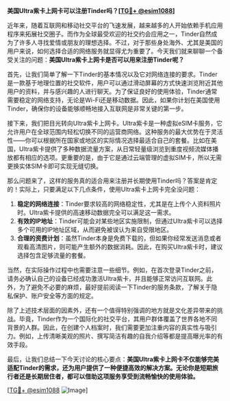 **美国Ultra紫卡上网卡可以注册Tinder吗？[[TG💪+ @esim1088](https://t.me/s/esim1088)]**

近年来，随着互联网和移动社交平台的飞速发展，越来越多的人开始依赖手机应用程序来拓展社交圈子。而作为全球最受欢迎的社交约会应用之一，Tinder自然成为了许多人寻找爱情或朋友的理想选择。不过，对于那些身处海外、尤其是美国的用户来说，如何选择合适的网络服务就显得尤为重要了。今天我们就来聊聊一个备受关注的问题：**美国Ultra紫卡上网卡是否可以用来注册Tinder呢？**

首先，让我们简单了解一下Tinder的基本情况以及它对网络连接的要求。Tinder是一款基于地理位置的社交软件，用户可以通过滑动屏幕的方式快速浏览附近其他用户的资料，并与感兴趣的人进行聊天。为了保证良好的使用体验，Tinder通常需要稳定的网络支持，无论是Wi-Fi还是移动数据。因此，如果你计划在美国使用Tinder，确保你的设备能够顺畅地接入互联网是非常关键的第一步。

接下来，我们把目光转向Ultra紫卡上网卡。Ultra紫卡是一种虚拟eSIM卡服务，它允许用户在全球范围内轻松切换不同的运营商网络。这种服务的最大优势在于灵活性——你可以根据所在国家或地区的实际情况选择最适合自己的套餐。比如在美国，Ultra紫卡提供了多种数据流量方案，从日常轻量级浏览到重度视频流媒体播放都有相应的选项。更重要的是，由于它是通过云端管理的虚拟SIM卡，所以无需更换实体SIM卡即可实现无缝切换。

那么问题来了，这样的服务真的适合用来注册并长期使用Tinder吗？答案是肯定的！实际上，只要满足以下几点条件，使用Ultra紫卡上网卡完全没问题：

1. **稳定的网络连接**：Tinder要求较高的网络稳定性，尤其是在上传个人资料照片时。Ultra紫卡提供的高速移动数据完全可以满足这一需求。
2. **有效的IP地址**：Tinder可能会对某些地区实施限制，但通过Ultra紫卡可以选择多个可用的IP地址区域，从而避免被误认为来自受限地区。
3. **合理的资费计划**：虽然Tinder本身是免费下载的，但如果你经常发送消息或者观看高清图片，则可能产生额外的数据消耗。因此，在购买Ultra紫卡时，建议选择包含足够流量的套餐。

当然，在实际操作过程中也需要注意一些细节。例如，在首次登录Tinder之前，请务必确认自己的设备已经成功激活Ultra紫卡，并且能够正常访问互联网。此外，为了避免不必要的麻烦，最好提前阅读一下Tinder的服务条款，了解关于隐私保护、账户安全等方面的规定。

除了上述技术层面的因素外，还有一个值得特别强调的地方就是文化差异带来的挑战。毕竟，Tinder作为一个国际化的社交平台，其用户群体覆盖了世界各地不同背景的人群。因此，在创建个人档案时，我们需要更加注重内容的真实性与吸引力。例如，上传清晰美观的照片、撰写简洁有趣的自我介绍等都是提高曝光率的有效手段。

最后，让我们总结一下今天讨论的核心要点：**美国Ultra紫卡上网卡不仅能够完美适配Tinder的需求，还为用户提供了一种便捷高效的解决方案。无论你是短期旅行者还是长期居住者，都可以借助这项服务享受到流畅愉快的使用体验。**

[[TG💪+ @esim1088](https://t.me/s/esim1088) ![Image](https://i.postimg.cc/4NQfJmqS/Snipaste-2025-05-13-00-14-12.png)]
